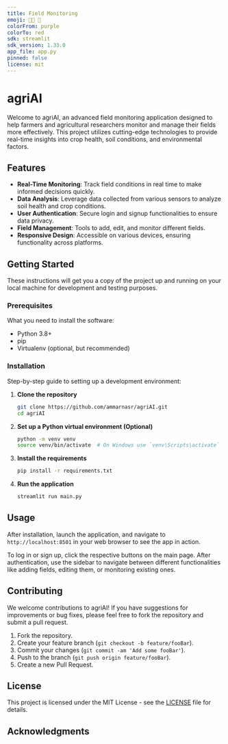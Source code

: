 ```yaml
---
title: Field Monitoring
emoji: 🧑‍🌾 🌴
colorFrom: purple
colorTo: red
sdk: streamlit
sdk_version: 1.33.0
app_file: app.py
pinned: false
license: mit
---
```


# agriAI

Welcome to agriAI, an advanced field monitoring application designed to help farmers and agricultural researchers monitor and manage their fields more effectively. This project utilizes cutting-edge technologies to provide real-time insights into crop health, soil conditions, and environmental factors.

## Features

- **Real-Time Monitoring**: Track field conditions in real time to make informed decisions quickly.
- **Data Analysis**: Leverage data collected from various sensors to analyze soil health and crop conditions.
- **User Authentication**: Secure login and signup functionalities to ensure data privacy.
- **Field Management**: Tools to add, edit, and monitor different fields.
- **Responsive Design**: Accessible on various devices, ensuring functionality across platforms.

## Getting Started

These instructions will get you a copy of the project up and running on your local machine for development and testing purposes.

### Prerequisites

What you need to install the software:

- Python 3.8+
- pip
- Virtualenv (optional, but recommended)

### Installation

Step-by-step guide to setting up a development environment:

1. **Clone the repository**

   ```bash
   git clone https://github.com/ammarnasr/agriAI.git
   cd agriAI
   ```

2. **Set up a Python virtual environment (Optional)**

   ```bash
   python -m venv venv
   source venv/bin/activate  # On Windows use `venv\Scripts\activate`
   ```

3. **Install the requirements**

   ```bash
   pip install -r requirements.txt
   ```

4. **Run the application**

   ```bash
   streamlit run main.py
   ```

## Usage

After installation, launch the application, and navigate to `http://localhost:8501` in your web browser to see the app in action.

To log in or sign up, click the respective buttons on the main page. After authentication, use the sidebar to navigate between different functionalities like adding fields, editing them, or monitoring existing ones.

## Contributing

We welcome contributions to agriAI! If you have suggestions for improvements or bug fixes, please feel free to fork the repository and submit a pull request.

1. Fork the repository.
2. Create your feature branch (`git checkout -b feature/fooBar`).
3. Commit your changes (`git commit -am 'Add some fooBar'`).
4. Push to the branch (`git push origin feature/fooBar`).
5. Create a new Pull Request.

## License

This project is licensed under the MIT License - see the [LICENSE](LICENSE) file for details.

## Acknowledgments

